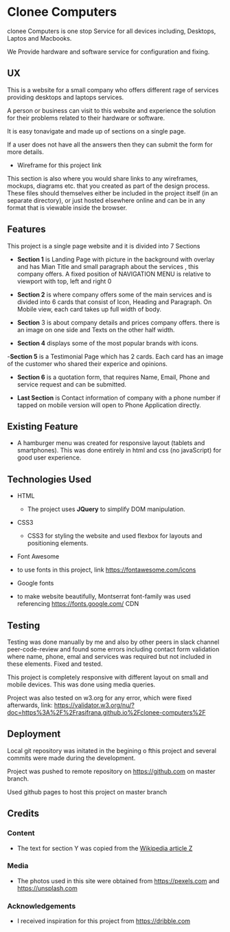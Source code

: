 # Clonee Computers

clonee Computers is one stop Service for all devices including, Desktops, Laptos and Macbooks.

We Provide hardware and software service for configuration and fixing.

## UX

This is a website for a small company who offers different rage of services providing desktops and laptops services.

A person or business can visit to this website and experience the solution for their problems related to their hardware or software.

It is easy tonavigate and made up of sections on a single page.

If a user does not have all the answers then they can submit the form for more details.

- Wireframe for this project link

This section is also where you would share links to any wireframes, mockups, diagrams etc. that you created as part of the design process. These files should themselves either be included in the project itself (in an separate directory), or just hosted elsewhere online and can be in any format that is viewable inside the browser.

## Features

This project is a single page website and it is divided into 7 Sections

- **Section 1** is Landing Page with picture in the background with overlay and has Mian Title and small paragraph about the services , this company offers.
  A fixed position of NAVIGATION MENU is relative to viewport with top, left and right 0

- **Section 2** is where company offers some of the main services and is divided into 6 cards that consist of Icon, Heading and Paragraph.
  On Mobile view, each card takes up full width of body.

- **Section** 3 is about company details and prices company offers.
  there is an image on one side and Texts on the other half width.

- **Section 4** displays some of the most popular brands with icons.

-**Section 5** is a Testimonial Page which has 2 cards. Each card has an image of the customer who shared their experice and opinions.

- **Section 6** is a quotation form, that requires Name, Email, Phone and service request and can be submitted.

- **Last Section** is Contact information of company with a phone number if tapped on mobile version will open to Phone Application directly.

## Existing Feature

- A hamburger menu was created for responsive layout (tablets and smartphones). This was done entirely in html and css (no javaScript) for good user experience.

## Technologies Used

- HTML

  - The project uses **JQuery** to simplify DOM manipulation.

- CSS3

  - CSS3 for styling the website and used flexbox for layouts and positioning elements.

- Font Awesome
- to use fonts in this project, link https://fontawesome.com/icons

- Google fonts
- to make website beautifully, Montserrat font-family was used referencing https://fonts.google.com/ CDN

## Testing

Testing was done manually by me and also by other peers in slack channel peer-code-review and found some errors including contact form validation where name, phone, emal and services was required but not included in these elements. Fixed and tested.

This project is completely responsive with different layout on small and mobile devices. This was done using media queries.

Project was also tested on w3.org for any error, which were fixed afterwards, link: https://validator.w3.org/nu/?doc=https%3A%2F%2Frasifrana.github.io%2Fclonee-computers%2F

## Deployment

Local git repository was initated in the begining o fthis project and several commits were made during the development.

Project was pushed to remote repository on https://github.com on master branch.

Used github pages to host this project on master branch

## Credits

### Content

- The text for section Y was copied from the [Wikipedia article Z](https://en.wikipedia.org/wiki/Z)

### Media

- The photos used in this site were obtained from https://pexels.com and https://unsplash.com

### Acknowledgements

- I received inspiration for this project from https://dribble.com
